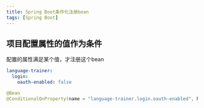 ```yaml
---
title: Spring Boot条件化注册bean
tags: [Spring Boot]
---
```


## 项目配置属性的值作为条件

配置的属性满足某个值，才注册这个bean

```yml
language-trainer:  
  login:  
    oauth-enabled: false
```

```java
@Bean  
@ConditionalOnProperty(name = "language-trainer.login.oauth-enabled", havingValue = "true")
```